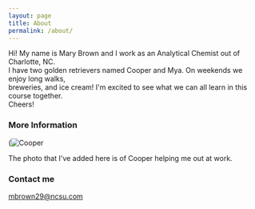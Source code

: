 ```yaml
---
layout: page
title: About 
permalink: /about/
---
```

Hi! My name is Mary Brown and I work as an Analytical Chemist out of Charlotte, NC.  
I have two golden retrievers named Cooper and Mya. On weekends we enjoy long walks,  
breweries, and ice cream! I'm excited to see what we can all learn in this course together.  
Cheers!

### More Information

(![Cooper](https://user-images.githubusercontent.com/89160591/131153423-fd52029b-ed67-4b2e-a8d4-81137bd05375.JPG)

The photo that I've added here is of Cooper helping me out at work. 

### Contact me

[mbrown29@ncsu.com](mailto:email@domain.com)

